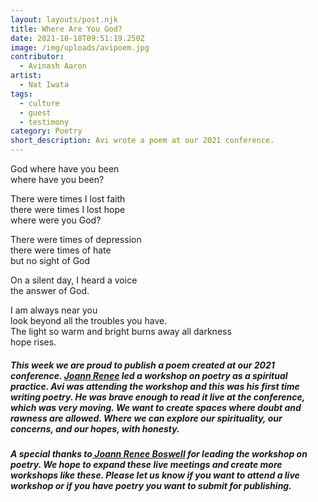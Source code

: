 ```yaml
---
layout: layouts/post.njk
title: Where Are You God?
date: 2021-10-18T09:51:19.250Z
image: /img/uploads/avipoem.jpg
contributor:
  - Avinash Aaron
artist:
  - Nat Iwata
tags:
  - culture
  - guest
  - testimony
category: Poetry
short_description: Avi wrote a poem at our 2021 conference.
---
```

God where have you been\
where have you been?

There were times I  lost faith\
there were times I lost hope\
where were you God?

There were times of depression\
there were times of hate\
but no sight of God

On a silent day, I heard a voice\
the answer of God. 

I am always near you\
look beyond all the troubles you have.\
The light so warm and bright burns away all darkness\
hope rises.



##### This week we are proud to publish a poem created at our 2021 conference. [Joann Renee](https://joannrenee.com/poetry/) led a workshop on poetry as a spiritual practice. Avi was attending the workshop and this was his first time writing poetry. He was brave enough to read it live at the conference, which was very moving. We want to create spaces where doubt and rawness are allowed. Where we can explore our spirituality, our concerns, and our hopes, with honesty. 

##### A special thanks to[ Joann Renee Boswell](https://ourchurchtoo.com/by/joann-renee-boswell/) for leading the workshop on poetry. We hope to expand these live meetings and create more workshops like these. Please let us know if you want to attend a live workshop or if you have poetry you want to submit for publishing.